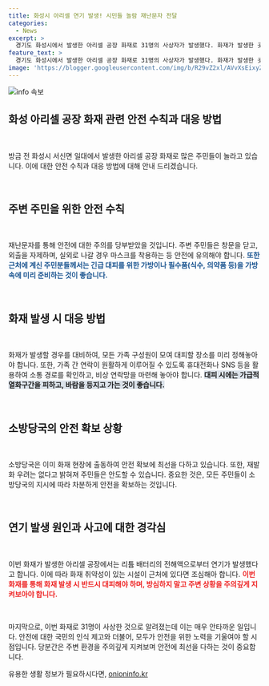 ```yaml
---
title: 화성시 아리셀 연기 발생! 시민들 놀람 재난문자 전달
categories:
  - News
excerpt: >
  경기도 화성시에서 발생한 아리셀 공장 화재로 31명의 사상자가 발생했다. 화재가 발생한 곳에서 연기가 다시 발생하는 상황에 이어 재난문자가 발송되어 시민들이 놀라는 상황이 벌어졌다. 소방당국은 리튬 배터리의 전해액에서 연기가 발생했으며, 소방력이 현장에 있고 재발화 우려는 없다고 밝혔다. 이번 화재는 큰 인명 피해를 낸 전남 여수 럭키화학 폭발 사고 이후 역대 최악의 화학 공장 사고로 기록될 전망이다.
feature_text: >
  경기도 화성시에서 발생한 아리셀 공장 화재로 31명의 사상자가 발생했다. 화재가 발생한 곳에서 연기가 다시 발생하는 상황에 이어 재난문자가 발송되어 시민들이 놀라는 상황이 벌어졌다. 소방당국은 리튬 배터리의 전해액에서 연기가 발생했으며, 소방력이 현장에 있고 재발화 우려는 없다고 밝혔다. 이번 화재는 큰 인명 피해를 낸 전남 여수 럭키화학 폭발 사고 이후 역대 최악의 화학 공장 사고로 기록될 전망이다.
image: 'https://blogger.googleusercontent.com/img/b/R29vZ2xl/AVvXsEixyZcFfHzMRdzZMjFBmAUKJYCLCGyLL1o632UiGVXcaFdKo_bkvkuCioo0uUKlGfBVcT3P84aROyZIXSBEx3Aw5nCQ3pTgDom1WDC4m8eifvWiAmWEEVb4x6G_l8C0QH225ldMjyaFvpxGEBGNO37VmDTDMHGhJPq73UglMfDca1-0aw/s1600/blogspot.png'
---
```


<p><img src="https://blogger.googleusercontent.com/img/b/R29vZ2xl/AVvXsEixyZcFfHzMRdzZMjFBmAUKJYCLCGyLL1o632UiGVXcaFdKo_bkvkuCioo0uUKlGfBVcT3P84aROyZIXSBEx3Aw5nCQ3pTgDom1WDC4m8eifvWiAmWEEVb4x6G_l8C0QH225ldMjyaFvpxGEBGNO37VmDTDMHGhJPq73UglMfDca1-0aw/s1600/blogspot.png" alt="info 속보" /></p>

<h2 data-ke-size="size26">화성 아리셀 공장 화재 관련 안전 수칙과 대응 방법</h2>

<p data-ke-size="size16">&nbsp;</p>

<p>방금 전 화성시 서신면 일대에서 발생한 아리셀 공장 화재로 많은 주민들이 놀라고 있습니다. 이에 대한 안전 수칙과 대응 방법에 대해 안내 드리겠습니다.</p>

<p data-ke-size="size16">&nbsp;</p>

<h2 data-ke-size="size24">주변 주민을 위한 안전 수칙</h2>

<p data-ke-size="size16">&nbsp;</p>

<p>재난문자를 통해 안전에 대한 주의를 당부받았을 것입니다. 주변 주민들은 창문을 닫고, 외출을 자제하며, 실외로 나갈 경우 마스크를 착용하는 등 안전에 유의해야 합니다.
<b><span style="color: #1a5490;">또한 근처에 계신 주민분들께서는 긴급 대피를 위한 가방이나 필수품(식수, 의약품 등)을 가방 속에 미리 준비하는 것이 좋습니다.</span></b></p>

<p data-ke-size="size16">&nbsp;</p>

<h2 data-ke-size="size24">화재 발생 시 대응 방법</h2>

<p data-ke-size="size16">&nbsp;</p>

<p>화재가 발생할 경우를 대비하여, 모든 가족 구성원이 모여 대피할 장소를 미리 정해놓아야 합니다. 또한, 가족 간 연락이 원활하게 이루어질 수 있도록 휴대전화나 SNS 등을 활용하여 소통 경로를 확인하고, 비상 연락망을 마련해 놓아야 합니다.
<b><span style="background-color: #21538527;">대피 시에는 가급적 열화구간을 피하고, 바람을 등지고 가는 것이 좋습니다.</span></b></p>

<p data-ke-size="size16">&nbsp;</p>

<h2 data-ke-size="size24">소방당국의 안전 확보 상황</h2>

<p data-ke-size="size16">&nbsp;</p>

<p>소방당국은 이미 화재 현장에 출동하여 안전 확보에 최선을 다하고 있습니다. 또한, 재발화 우려는 없다고 밝혀져 주민들은 안도할 수 있습니다.
중요한 것은, 모든 주민들이 소방당국의 지시에 따라 차분하게 안전을 확보하는 것입니다.</p>

<p data-ke-size="size16">&nbsp;</p>

<h2 data-ke-size="size24">연기 발생 원인과 사고에 대한 경각심</h2>

<p data-ke-size="size16">&nbsp;</p>

<p>이번 화재가 발생한 아리셀 공장에서는 리튬 배터리의 전해액으로부터 연기가 발생했다고 합니다. 이에 따라 화재 취약성이 있는 시설이 근처에 있다면 조심해아 합니다.
<b><span style="color: #ee2323;">이번 화재를 통해 화재 발생 시 반드시 대피해야 하며, 방심하지 말고 주변 상황을 주의깊게 지켜보아야 합니다.</span></b></p>

<p data-ke-size="size16">&nbsp;</p>

<p>마지막으로, 이번 화재로 31명이 사상한 것으로 알려졌는데 이는 매우 안타까운 일입니다. 안전에 대한 국민의 인식 제고와 더불어, 모두가 안전을 위한 노력을 기울여야 할 시점입니다.
당분간은 주변 환경을 주의깊게 지켜보며 안전에 최선을 다하는 것이 중요합니다.</p>
유용한 생활 정보가 필요하시다면, <a href="https://onioninfo.kr" rel="dofollow">onioninfo.kr</a>


